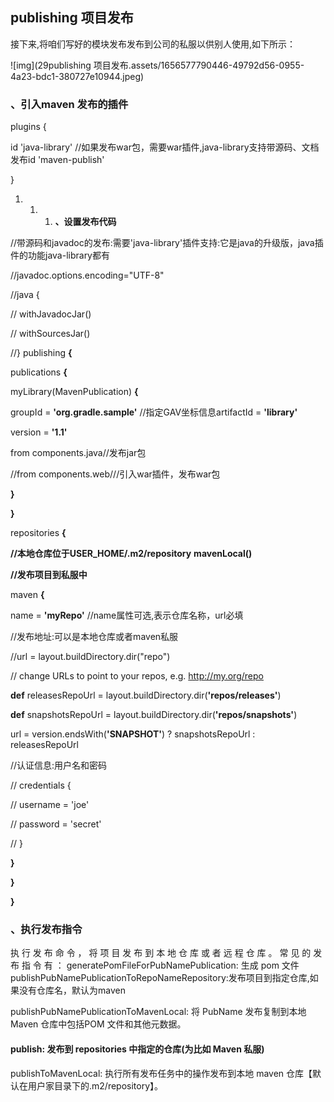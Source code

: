 ## publishing 项目发布

接下来,将咱们写好的模块发布发布到公司的私服以供别人使用,如下所示：

![img](29publishing 项目发布.assets/1656577790446-49792d56-0955-4a23-bdc1-380727e10944.jpeg)



### 、引入maven 发布的插件

plugins {

id 'java-library' //如果发布war包，需要war插件,java-library支持带源码、文档发布id 'maven-publish'

}



1. 1. 1. **、设置发布代码**







//带源码和javadoc的发布:需要'java-library'插件支持:它是java的升级版，java插件的功能java-library都有

//javadoc.options.encoding="UTF-8"

//java {

//	withJavadocJar()

//	withSourcesJar()

//} publishing **{**

publications **{**

myLibrary(MavenPublication) **{**

groupId = **'org.gradle.sample'** //指定GAV坐标信息artifactId = **'library'**

version = **'1.1'**

from components.java//发布jar包

//from components.web///引入war插件，发布war包

**}**

**}**

repositories **{**

**//本地仓库位于USER_HOME/.m2/repository** **mavenLocal()**

**//发布项目到私服中**

maven **{**

name = **'myRepo'** //name属性可选,表示仓库名称，url必填

//发布地址:可以是本地仓库或者maven私服

//url = layout.buildDirectory.dir("repo")

// change URLs to point to your repos, e.g. http://my.org/repo

**def** releasesRepoUrl = layout.buildDirectory.dir(**'repos/releases'**)

**def** snapshotsRepoUrl = layout.buildDirectory.dir(**'repos/snapshots'**)

url = version.endsWith(**'SNAPSHOT'**) ? snapshotsRepoUrl : releasesRepoUrl

//认证信息:用户名和密码

//	credentials {

//	username = 'joe'

//	password = 'secret'

//	}

**}**

**}**

**}**



### 、执行发布指令

执 行 发 布 命 令 ， 将 项 目 发 布 到 本 地 仓 库 或 者 远 程 仓 库 。 常 见 的 发 布 指 令 有 ： generatePomFileForPubNamePublication: 生成 pom  文件publishPubNamePublicationToRepoNameRepository:发布项目到指定仓库,如果没有仓库名，默认为maven

publishPubNamePublicationToMavenLocal: 将 PubName  发布复制到本地 Maven 仓库中包括POM 文件和其他元数据。

#### publish: 发布到 repositories 中指定的仓库(为比如 Maven 私服)

publishToMavenLocal: 执行所有发布任务中的操作发布到本地 maven 仓库【默认在用户家目录下的.m2/repository】。